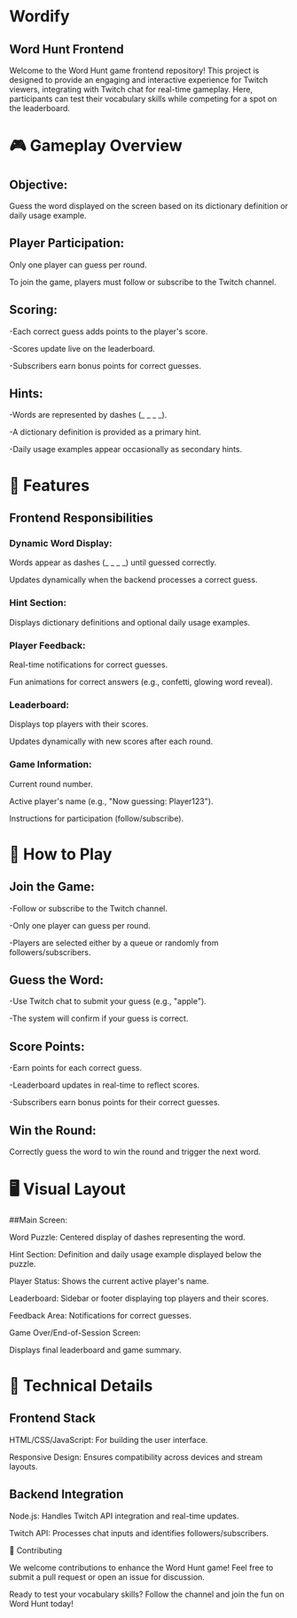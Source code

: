 # Wordify
## Word Hunt Frontend

Welcome to the Word Hunt game frontend repository! This project is designed to provide an engaging and interactive experience for Twitch viewers, integrating with Twitch chat for real-time gameplay. Here, participants can test their vocabulary skills while competing for a spot on the leaderboard.

# 🎮 Gameplay Overview

## Objective:

Guess the word displayed on the screen based on its dictionary definition or daily usage example.

## Player Participation:

Only one player can guess per round.

To join the game, players must follow or subscribe to the Twitch channel.

## Scoring:

-Each correct guess adds points to the player's score.

-Scores update live on the leaderboard.

-Subscribers earn bonus points for correct guesses.

## Hints:

-Words are represented by dashes (_ _ _ _).

-A dictionary definition is provided as a primary hint.

-Daily usage examples appear occasionally as secondary hints.

# 🚀 Features

## Frontend Responsibilities

### Dynamic Word Display:

Words appear as dashes (_ _ _ _) until guessed correctly.

Updates dynamically when the backend processes a correct guess.

 ### Hint Section:

Displays dictionary definitions and optional daily usage examples.

### Player Feedback:

Real-time notifications for correct guesses.

Fun animations for correct answers (e.g., confetti, glowing word reveal).

### Leaderboard:

Displays top players with their scores.

Updates dynamically with new scores after each round.

### Game Information:

Current round number.

Active player's name (e.g., "Now guessing: Player123").

Instructions for participation (follow/subscribe).

# 📝 How to Play

## Join the Game:

-Follow or subscribe to the Twitch channel.

-Only one player can guess per round.

-Players are selected either by a queue or randomly from followers/subscribers.

## Guess the Word:

-Use Twitch chat to submit your guess (e.g., "apple").

-The system will confirm if your guess is correct.

## Score Points:

-Earn points for each correct guess.

-Leaderboard updates in real-time to reflect scores.

-Subscribers earn bonus points for their correct guesses.

## Win the Round:

Correctly guess the word to win the round and trigger the next word.

# 🖥️ Visual Layout

##Main Screen:

Word Puzzle: Centered display of dashes representing the word.

Hint Section: Definition and daily usage example displayed below the puzzle.

Player Status: Shows the current active player's name.

Leaderboard: Sidebar or footer displaying top players and their scores.

Feedback Area: Notifications for correct guesses.

Game Over/End-of-Session Screen:

Displays final leaderboard and game summary.

# 🔧 Technical Details

## Frontend Stack

HTML/CSS/JavaScript: For building the user interface.

Responsive Design: Ensures compatibility across devices and stream layouts.

## Backend Integration

Node.js: Handles Twitch API integration and real-time updates.

Twitch API: Processes chat inputs and identifies followers/subscribers.

🤝 Contributing

We welcome contributions to enhance the Word Hunt game! Feel free to submit a pull request or open an issue for discussion.

Ready to test your vocabulary skills? Follow the channel and join the fun on Word Hunt today!
